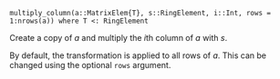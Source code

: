 ```
multiply_column(a::MatrixElem{T}, s::RingElement, i::Int, rows = 1:nrows(a)) where T <: RingElement
```

Create a copy of $a$ and multiply the $i$th column of $a$ with $s$.

By default, the transformation is applied to all rows of $a$. This can be changed using the optional `rows` argument.
